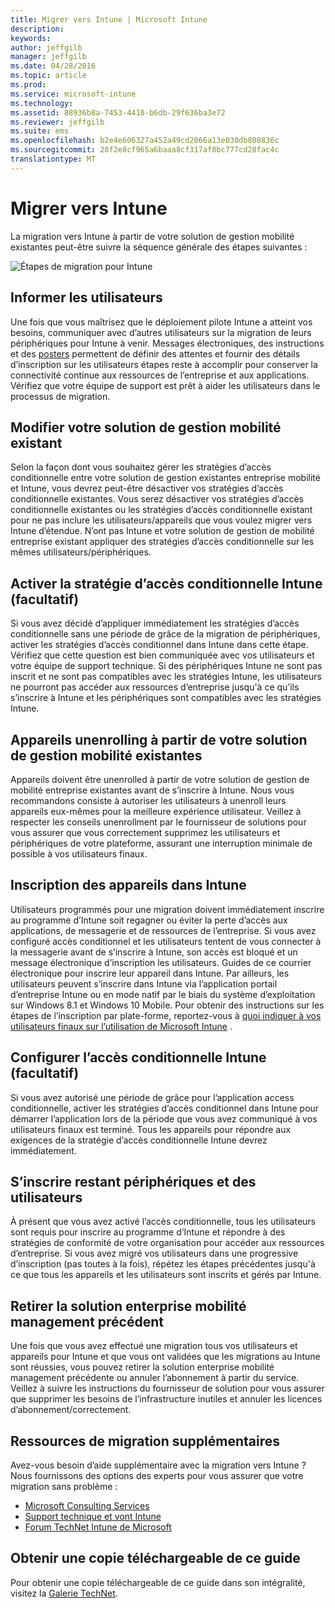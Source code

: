 ```yaml
---
title: Migrer vers Intune | Microsoft Intune
description: 
keywords: 
author: jeffgilb
manager: jeffgilb
ms.date: 04/28/2016
ms.topic: article
ms.prod: 
ms.service: microsoft-intune
ms.technology: 
ms.assetid: 88936b8a-7453-4410-b6db-29f636ba3e72
ms.reviewer: jeffgilb
ms.suite: ems
ms.openlocfilehash: b2e4e606327a452a49cd2066a13e030db808836c
ms.sourcegitcommit: 28f2e8cf965a6baaa8cf317af8bc777cd28fac4c
translationtype: MT
---
```

# Migrer vers Intune


La migration vers Intune à partir de votre solution de gestion mobilité existantes peut-être suivre la séquence générale des étapes suivantes :

![Étapes de migration pour Intune](./media/migrate-intune-steps.png)

## Informer les utilisateurs

Une fois que vous maîtrisez que le déploiement pilote Intune a atteint vos besoins, communiquer avec d’autres utilisateurs sur la migration de leurs périphériques pour Intune à venir. Messages électroniques, des instructions et des [posters](https://gallery.technet.microsoft.com/Intune-End-User-Enrollment-3a0c9b0c?WT.mc_id=Blog_Intune_General_PCIT) permettent de définir des attentes et fournir des détails d’inscription sur les utilisateurs étapes reste à accomplir pour conserver la connectivité continue aux ressources de l’entreprise et aux applications. Vérifiez que votre équipe de support est prêt à aider les utilisateurs dans le processus de migration.

## Modifier votre solution de gestion mobilité existant

Selon la façon dont vous souhaitez gérer les stratégies d’accès conditionnelle entre votre solution de gestion existantes entreprise mobilité et Intune, vous devrez peut-être désactiver vos stratégies d’accès conditionnelle existantes. Vous serez désactiver vos stratégies d’accès conditionnelle existantes ou les stratégies d’accès conditionnelle existant pour ne pas inclure les utilisateurs/appareils que vous voulez migrer vers Intune d’étendue.  N’ont pas Intune et votre solution de gestion de mobilité entreprise existant appliquer des stratégies d’accès conditionnelle sur les mêmes utilisateurs/périphériques.

## Activer la stratégie d’accès conditionnelle Intune (facultatif)

Si vous avez décidé d’appliquer immédiatement les stratégies d’accès conditionnelle sans une période de grâce de la migration de périphériques, activer les stratégies d’accès conditionnel dans Intune dans cette étape.  Vérifiez que cette question est bien communiquée avec vos utilisateurs et votre équipe de support technique.  Si des périphériques Intune ne sont pas inscrit et ne sont pas compatibles avec les stratégies Intune, les utilisateurs ne pourront pas accéder aux ressources d’entreprise jusqu'à ce qu’ils s’inscrire à Intune et les périphériques sont compatibles avec les stratégies Intune.

## Appareils unenrolling à partir de votre solution de gestion mobilité existantes

Appareils doivent être unenrolled à partir de votre solution de gestion de mobilité entreprise existantes avant de s’inscrire à Intune. Nous vous recommandons consiste à autoriser les utilisateurs à unenroll leurs appareils eux-mêmes pour la meilleure expérience utilisateur.  Veillez à respecter les conseils unenrollment par le fournisseur de solutions pour vous assurer que vous correctement supprimez les utilisateurs et périphériques de votre plateforme, assurant une interruption minimale de possible à vos utilisateurs finaux.

## Inscription des appareils dans Intune

Utilisateurs programmés pour une migration doivent immédiatement inscrire au programme d’Intune soit regagner ou éviter la perte d’accès aux applications, de messagerie et de ressources de l’entreprise. Si vous avez configuré accès conditionnel et les utilisateurs tentent de vous connecter à la messagerie avant de s’inscrire à Intune, son accès est bloqué et un message électronique d’inscription les utilisateurs. Guides de ce courrier électronique pour inscrire leur appareil dans Intune.  Par ailleurs, les utilisateurs peuvent s’inscrire dans Intune via l’application portail d’entreprise Intune ou en mode natif par le biais du système d’exploitation sur Windows 8.1 et Windows 10 Mobile. Pour obtenir des instructions sur les étapes de l’inscription par plate-forme, reportez-vous à [quoi indiquer à vos utilisateurs finaux sur l’utilisation de Microsoft Intune](what-to-tell-your-end-users-about-using-microsoft-intune.md) .

## Configurer l’accès conditionnelle Intune (facultatif)

Si vous avez autorisé une période de grâce pour l’application access conditionnelle, activer les stratégies d’accès conditionnel dans Intune pour démarrer l’application lors de la période que vous avez communiqué à vos utilisateurs finaux est terminé. Tous les appareils pour répondre aux exigences de la stratégie d’accès conditionnelle Intune devrez immédiatement.

## S’inscrire restant périphériques et des utilisateurs

À présent que vous avez activé l’accès conditionnelle, tous les utilisateurs sont requis pour inscrire au programme d’Intune et répondre à des stratégies de conformité de votre organisation pour accéder aux ressources d’entreprise. Si vous avez migré vos utilisateurs dans une progressive d’inscription (pas toutes à la fois), répétez les étapes précédentes jusqu'à ce que tous les appareils et les utilisateurs sont inscrits et gérés par Intune.

## Retirer la solution enterprise mobilité management précédent

Une fois que vous avez effectué une migration tous vos utilisateurs et appareils pour Intune et que vous ont validées que les migrations au Intune sont réussies, vous pouvez retirer la solution enterprise mobilité management précédente ou annuler l’abonnement à partir du service. Veillez à suivre les instructions du fournisseur de solution pour vous assurer que supprimer les besoins de l’infrastructure inutiles et annuler les licences d’abonnement/correctement.

## Ressources de migration supplémentaires

Avez-vous besoin d’aide supplémentaire avec la migration vers Intune ? Nous fournissons des options des experts pour vous assurer que votre migration sans problème :

<!--- - [Microsoft Intune Onboarding](/em/solutions/fasttrack-center-benefit-for-enterprise-mobility-suite-ems)--->
- [Microsoft Consulting Services](https://www.microsoft.com/en-us/microsoftservices/default.aspx)
- [Support technique et vont Intune](/intune/troubleshoot/how-to-get-support-for-microsoft-intune)
- [Forum TechNet Intune de Microsoft](https://social.technet.microsoft.com/Forums/en-US/home?forum=microsoftintuneprod)

## Obtenir une copie téléchargeable de ce guide

Pour obtenir une copie téléchargeable de ce guide dans son intégralité, visitez la [Galerie TechNet](https://gallery.technet.microsoft.com/Migrating-to-Intune-ea439387).
